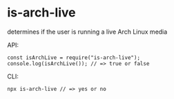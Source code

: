 # is-arch-live

determines if the user is running a live Arch Linux media

API:
```
const isArchLive = require("is-arch-live");
console.log(isArchLive()); // => true or false
```

CLI:
```
npx is-arch-live // => yes or no
```